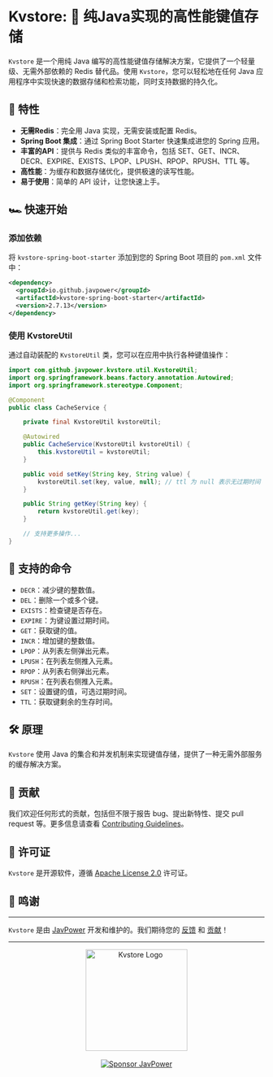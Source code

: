# Kvstore: 🚀 纯Java实现的高性能键值存储


`Kvstore` 是一个用纯 Java 编写的高性能键值存储解决方案，它提供了一个轻量级、无需外部依赖的 Redis 替代品。使用 `Kvstore`，您可以轻松地在任何 Java 应用程序中实现快速的数据存储和检索功能，同时支持数据的持久化。

## 🌟 特性

- **无需Redis**：完全用 Java 实现，无需安装或配置 Redis。
- **Spring Boot 集成**：通过 Spring Boot Starter 快速集成进您的 Spring 应用。
- **丰富的API**：提供与 Redis 类似的丰富命令，包括 SET、GET、INCR、DECR、EXPIRE、EXISTS、LPOP、LPUSH、RPOP、RPUSH、TTL
等。
- **高性能**：为缓存和数据存储优化，提供极速的读写性能。
- **易于使用**：简单的 API 设计，让您快速上手。

## 🏎️ 快速开始

### 添加依赖

将 `kvstore-spring-boot-starter` 添加到您的 Spring Boot 项目的 `pom.xml` 文件中：

```xml
<dependency>
  <groupId>io.github.javpower</groupId>
  <artifactId>kvstore-spring-boot-starter</artifactId>
  <version>2.7.13</version>
</dependency>
```

### 使用 KvstoreUtil

通过自动装配的 `KvstoreUtil` 类，您可以在应用中执行各种键值操作：

```java
import com.github.javpower.kvstore.util.KvstoreUtil;
import org.springframework.beans.factory.annotation.Autowired;
import org.springframework.stereotype.Component;

@Component
public class CacheService {

    private final KvstoreUtil kvstoreUtil;

    @Autowired
    public CacheService(KvstoreUtil kvstoreUtil) {
        this.kvstoreUtil = kvstoreUtil;
    }

    public void setKey(String key, String value) {
        kvstoreUtil.set(key, value, null); // ttl 为 null 表示无过期时间
    }

    public String getKey(String key) {
        return kvstoreUtil.get(key);
    }

    // 支持更多操作...
}
```

## 🎯 支持的命令

- `DECR`：减少键的整数值。
- `DEL`：删除一个或多个键。
- `EXISTS`：检查键是否存在。
- `EXPIRE`：为键设置过期时间。
- `GET`：获取键的值。
- `INCR`：增加键的整数值。
- `LPOP`：从列表左侧弹出元素。
- `LPUSH`：在列表左侧推入元素。
- `RPOP`：从列表右侧弹出元素。
- `RPUSH`：在列表右侧推入元素。
- `SET`：设置键的值，可选过期时间。
- `TTL`：获取键剩余的生存时间。

## 🛠️ 原理

`Kvstore` 使用 Java 的集合和并发机制来实现键值存储，提供了一种无需外部服务的缓存解决方案。

## 📝 贡献

我们欢迎任何形式的贡献，包括但不限于报告 bug、提出新特性、提交 pull request 等。更多信息请查看 [Contributing Guidelines](https://github.com/javpower/java-kvstore/blob/master/CONTRIBUTING.md)。

## 📜 许可证

`Kvstore` 是开源软件，遵循 [Apache License 2.0](https://www.apache.org/licenses/LICENSE-2.0) 许可证。

## 💌 鸣谢


---

`Kvstore` 是由 [JavPower](https://github.com/javpower) 开发和维护的。我们期待您的 [反馈](https://github.com/javpower/java-kvstore/issues) 和 [贡献](https://github.com/javpower/java-kvstore/pulls)！

---

<p align="center">
  <a href="https://github.com/javpower/java-kvstore">
    <img src="https://github.com/javpower/java-kvstore/raw/master/docs/logo.png" alt="Kvstore Logo" width="200">
  </a>
  <br><br>
  <a href="https://github.com/sponsors/javpower">
    <img src="https://img.shields.io/badge/sponsor-JavPower-281A3A" alt="Sponsor JavPower">
  </a>
</p>